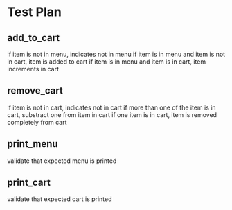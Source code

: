 # Test Plan

## add_to_cart
if item is not in menu, indicates not in menu
if item is in menu and item is not in cart, item is added to cart
if item is in menu and item is in cart, item increments in cart

## remove_cart
if item is not in cart, indicates not in cart
if more than one of the item is in cart, substract one from item in cart
if one item is in cart, item is removed completely from cart

## print_menu
validate that expected menu is printed

## print_cart
validate that expected cart is printed
